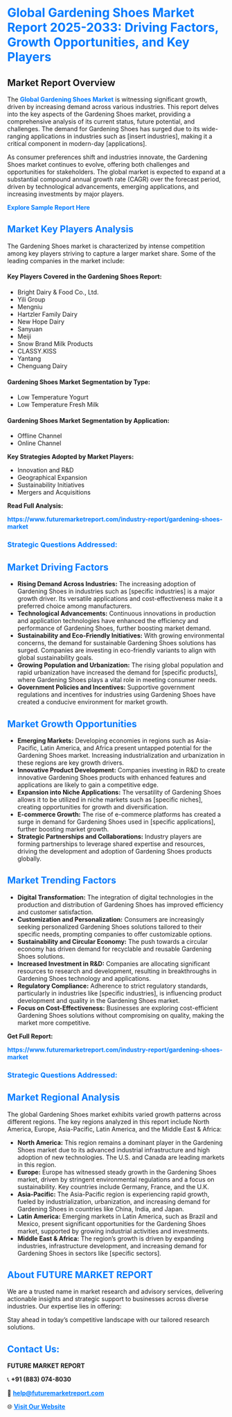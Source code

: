 <h1 style="color: #007BFF;">Global Gardening Shoes Market Report 2025-2033: Driving Factors, Growth Opportunities, and Key Players</h1>

<section id="overview">
<h2>Market Report Overview</h2>
<p>The <a href="https://www.futuremarketreport.com/industry-report/gardening-shoes-market" style="color: #007BFF; text-decoration: none;"><strong>Global Gardening Shoes Market</strong></a> is witnessing significant growth, driven by increasing demand across various industries. This report delves into the key aspects of the Gardening Shoes market, providing a comprehensive analysis of its current status, future potential, and challenges. The demand for Gardening Shoes has surged due to its wide-ranging applications in industries such as [insert industries], making it a critical component in modern-day [applications].</p>
<p>As consumer preferences shift and industries innovate, the Gardening Shoes market continues to evolve, offering both challenges and opportunities for stakeholders. The global market is expected to expand at a substantial compound annual growth rate (CAGR) over the forecast period, driven by technological advancements, emerging applications, and increasing investments by major players.</p>
</section>

<section id="overview">
<p><a href="https://www.futuremarketreport.com/request-sample/reportId=33393" style="color: #007BFF; text-decoration: none;"><strong>Explore Sample Report Here</strong></a></p>
</section>

<section id="key-players">
<h2 style="color: #007BFF;">Market Key Players Analysis</h2>
<p>The Gardening Shoes market is characterized by intense competition among key players striving to capture a larger market share. Some of the leading companies in the market include:</p>
<h4>Key Players Covered in the Gardening Shoes Report:</h4>
<ul><li>Bright Dairy &amp; Food Co., Ltd.</li><li>Yili Group</li><li>Mengniu</li><li>Hartzler Family Dairy</li><li>New Hope Dairy</li><li>Sanyuan</li><li>Meiji</li><li>Snow Brand Milk Products</li><li>CLASSY.KISS</li><li>Yantang</li><li>Chenguang Dairy</li></ul>
<h4>Gardening Shoes Market Segmentation by Type:</h4>
<ul><li>Low Temperature Yogurt</li><li>Low Temperature Fresh Milk</li></ul>

<h4>Gardening Shoes Market Segmentation by Application:</h4>
<ul><li>Offline Channel</li><li>Online Channel</li></ul>
<p><strong>Key Strategies Adopted by Market Players:</strong></p>
<ul>
<li>Innovation and R&D</li>
<li>Geographical Expansion</li>
<li>Sustainability Initiatives</li>
<li>Mergers and Acquisitions</li>
</ul>
</section>

<section>
<p><strong>Read Full Analysis: </strong></p><a href="https://www.futuremarketreport.com/industry-report/gardening-shoes-market" style="color: #007BFF; text-decoration: none;"><strong>https://www.futuremarketreport.com/industry-report/gardening-shoes-market</strong></a>
<h3 style="color: #007BFF;">Strategic Questions Addressed:</h3>
</section>

<section id="driving-factors">
<h2 style="color: #007BFF;">Market Driving Factors</h2>
<ul>
<li><strong>Rising Demand Across Industries:</strong> The increasing adoption of Gardening Shoes in industries such as [specific industries] is a major growth driver. Its versatile applications and cost-effectiveness make it a preferred choice among manufacturers.</li>
<li><strong>Technological Advancements:</strong> Continuous innovations in production and application technologies have enhanced the efficiency and performance of Gardening Shoes, further boosting market demand.</li>
<li><strong>Sustainability and Eco-Friendly Initiatives:</strong> With growing environmental concerns, the demand for sustainable Gardening Shoes solutions has surged. Companies are investing in eco-friendly variants to align with global sustainability goals.</li>
<li><strong>Growing Population and Urbanization:</strong> The rising global population and rapid urbanization have increased the demand for [specific products], where Gardening Shoes plays a vital role in meeting consumer needs.</li>
<li><strong>Government Policies and Incentives:</strong> Supportive government regulations and incentives for industries using Gardening Shoes have created a conducive environment for market growth.</li>
</ul>
</section>

<section id="growth-opportunities">
<h2 style="color: #007BFF;">Market Growth Opportunities</h2>
<ul>
<li><strong>Emerging Markets:</strong> Developing economies in regions such as Asia-Pacific, Latin America, and Africa present untapped potential for the Gardening Shoes market. Increasing industrialization and urbanization in these regions are key growth drivers.</li>
<li><strong>Innovative Product Development:</strong> Companies investing in R&D to create innovative Gardening Shoes products with enhanced features and applications are likely to gain a competitive edge.</li>
<li><strong>Expansion into Niche Applications:</strong> The versatility of Gardening Shoes allows it to be utilized in niche markets such as [specific niches], creating opportunities for growth and diversification.</li>
<li><strong>E-commerce Growth:</strong> The rise of e-commerce platforms has created a surge in demand for Gardening Shoes used in [specific applications], further boosting market growth.</li>
<li><strong>Strategic Partnerships and Collaborations:</strong> Industry players are forming partnerships to leverage shared expertise and resources, driving the development and adoption of Gardening Shoes products globally.</li>
</ul>
</section>

<section id="trending-factors">
<h2 style="color: #007BFF;">Market Trending Factors</h2>
<ul>
<li><strong>Digital Transformation:</strong> The integration of digital technologies in the production and distribution of Gardening Shoes has improved efficiency and customer satisfaction.</li>
<li><strong>Customization and Personalization:</strong> Consumers are increasingly seeking personalized Gardening Shoes solutions tailored to their specific needs, prompting companies to offer customizable options.</li>
<li><strong>Sustainability and Circular Economy:</strong> The push towards a circular economy has driven demand for recyclable and reusable Gardening Shoes solutions.</li>
<li><strong>Increased Investment in R&D:</strong> Companies are allocating significant resources to research and development, resulting in breakthroughs in Gardening Shoes technology and applications.</li>
<li><strong>Regulatory Compliance:</strong> Adherence to strict regulatory standards, particularly in industries like [specific industries], is influencing product development and quality in the Gardening Shoes market.</li>
<li><strong>Focus on Cost-Effectiveness:</strong> Businesses are exploring cost-efficient Gardening Shoes solutions without compromising on quality, making the market more competitive.</li>
</ul>
</section>

<section>
<p><strong>Get Full Report: </strong></p><a href="https://www.futuremarketreport.com/industry-report/gardening-shoes-market" style="color: #007BFF; text-decoration: none;"><strong>https://www.futuremarketreport.com/industry-report/gardening-shoes-market</strong></a>
<h3 style="color: #007BFF;">Strategic Questions Addressed:</h3>
</section>


<section id="regional-analysis">
<h2 style="color: #007BFF;">Market Regional Analysis</h2>
<p>The global Gardening Shoes market exhibits varied growth patterns across different regions. The key regions analyzed in this report include North America, Europe, Asia-Pacific, Latin America, and the Middle East & Africa:</p>
<ul>
<li><strong>North America:</strong> This region remains a dominant player in the Gardening Shoes market due to its advanced industrial infrastructure and high adoption of new technologies. The U.S. and Canada are leading markets in this region.</li>
<li><strong>Europe:</strong> Europe has witnessed steady growth in the Gardening Shoes market, driven by stringent environmental regulations and a focus on sustainability. Key countries include Germany, France, and the U.K.</li>
<li><strong>Asia-Pacific:</strong> The Asia-Pacific region is experiencing rapid growth, fueled by industrialization, urbanization, and increasing demand for Gardening Shoes in countries like China, India, and Japan.</li>
<li><strong>Latin America:</strong> Emerging markets in Latin America, such as Brazil and Mexico, present significant opportunities for the Gardening Shoes market, supported by growing industrial activities and investments.</li>
<li><strong>Middle East & Africa:</strong> The region’s growth is driven by expanding industries, infrastructure development, and increasing demand for Gardening Shoes in sectors like [specific sectors].</li>
</ul>
</section>

<footer>
<h2 style="color: #007BFF;">About FUTURE MARKET REPORT</h2>
<p>We are a trusted name in market research and advisory services, delivering actionable insights and strategic support to businesses across diverse industries. Our expertise lies in offering:</p>

<p>Stay ahead in today’s competitive landscape with our tailored research solutions.</p>

<h2 style="color: #007BFF;">Contact Us:</h2>
<p><strong>FUTURE MARKET REPORT</strong></p>
<p>📞 <strong>+91 (883) 074-8030</strong></p>
<p>📧 <strong><a href="mailto:help@futuremarketreport.com" style="color: #007BFF;">help@futuremarketreport.com</a></strong></p>
<p>🌐 <strong><a href="https://www.futuremarketreport.com/" style="color: #007BFF;">Visit Our Website</a></strong></p>
</footer>